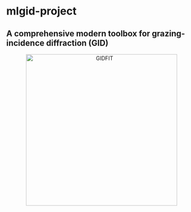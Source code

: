 # mlgid-project

## A comprehensive modern toolbox for grazing-incidence diffraction (GID)

<p align="center">
  <img src="profile/images/logo.png" width="400" alt="GIDFIT">
</p>
